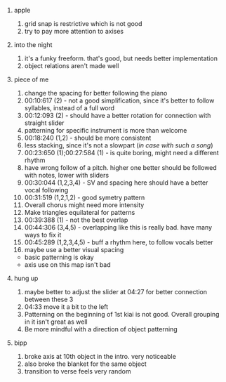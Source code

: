 1. apple
	1. grid snap is restrictive which is not good
	2. try to pay more attention to axises
2. into the night
	1. it's a funky freeform. that's good, but needs better implementation
	2. object relations aren't made well
3. piece of me
	1. change the spacing for better following the piano
	2. 00:10:617 (2) - not a good simplification, since it's better to follow syllables, instead of a full word
	3. 00:12:093 (2) - should have a better rotation for connection with straight slider
	4. patterning for specific instrument is more than welcome
	5. 00:18:240 (1,2) - should be more consistent
	6. less stacking, since it's not a slowpart (*in case with such a song*)
	7. 00:23:650 (1);00:27:584 (1) - is quite boring, might need a different rhythm
	8. have wrong follow of a pitch. higher one better should be followed with notes, lower with sliders
	9. 00:30:044 (1,2,3,4) - SV and spacing here should have a better vocal following 
	10. 00:31:519 (1,2,1,2) - good symetry pattern
	11. Overall chorus might need more intensity
	12. Make triangles equilateral for patterns
	13. 00:39:388 (1) - not the best overlap
	14. 00:44:306 (3,4,5) - overlapping like this is really bad. have many ways to fix it
	15. 00:45:289 (1,2,3,4,5) - buff a rhythm here, to follow vocals better
	16. maybe use a better visual spacing
	
	- basic patterning is okay
	- axis use on this map isn't bad
4. hung up
	1. maybe better to adjust the slider at 04:27 for better connection between these 3
	2. 04:33 move it a bit to the left 
	3. Patterning on the beginning of 1st kiai is not good. Overall grouping in it isn't great as well
	4. Be more mindful with a direction of object patterning
5. bipp
	1. broke axis at 10th object in the intro. very noticeable 
	2. also broke the blanket for the same object
	3. transition to verse feels very random